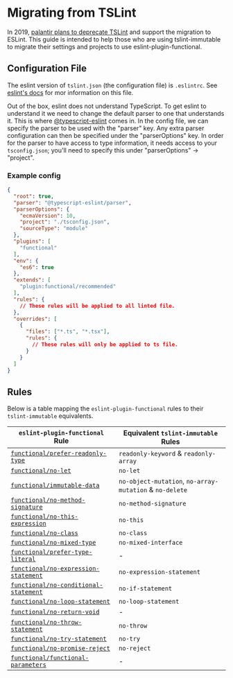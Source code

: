 # Migrating from TSLint

In 2019, [palantir plans to deprecate TSLint](https://github.com/palantir/tslint/issues/4534) and support the migration to ESLint.
This guide is intended to help those who are using tslint-immutable to migrate their settings and projects to use eslint-plugin-functional.

## Configuration File

The eslint version of `tslint.json` (the configuration file) is `.eslintrc`.
See [eslint's docs](https://eslint.org/docs/user-guide/configuring) for mor information on this file.

Out of the box, eslint does not understand TypeScript. To get eslint to understand it we need to change the default parser to one that understands it.
This is where [@typescript-eslint](https://github.com/typescript-eslint/typescript-eslint) comes in.
In the config file, we can specify the parser to be used with the "parser" key. Any extra parser configuration can then be specified under the "parserOptions" key.
In order for the parser to have access to type information, it needs access to your `tsconfig.json`; you'll need to specify this under "parserOptions" -> "project".

### Example config

```json
{
  "root": true,
  "parser": "@typescript-eslint/parser",
  "parserOptions": {
    "ecmaVersion": 10,
    "project": "./tsconfig.json",
    "sourceType": "module"
  },
  "plugins": [
    "functional"
  ],
  "env": {
    "es6": true
  },
  "extends": [
    "plugin:functional/recommended"
  ],
  "rules": {
    // These rules will be applied to all linted file.
  },
  "overrides": [
    {
      "files": ["*.ts", "*.tsx"],
      "rules": {
        // These rules will only be applied to ts file.
      }
    }
  ]
}
```

## Rules

Below is a table mapping the `eslint-plugin-functional` rules to their `tslint-immutable` equivalents.

| `eslint-plugin-functional` Rule                                                   | Equivalent `tslint-immutable` Rules                     |
| --------------------------------------------------------------------------------- | ------------------------------------------------------- |
| [`functional/prefer-readonly-type`](./docs/rules/prefer-readonly-type.md)         | `readonly-keyword` & `readonly-array`                   |
| [`functional/no-let`](./docs/rules/no-let.md)                                     | `no-let`                                                |
| [`functional/immutable-data`](./docs/rules/immutable-data.md)                     | `no-object-mutation`, `no-array-mutation` & `no-delete` |
| [`functional/no-method-signature`](./docs/rules/no-method-signature.md)           | `no-method-signature`                                   |
| [`functional/no-this-expression`](./docs/rules/no-this-expression.md)             | `no-this`                                               |
| [`functional/no-class`](./docs/rules/no-class.md)                                 | `no-class`                                              |
| [`functional/no-mixed-type`](./docs/rules/no-mixed-type.md)                       | `no-mixed-interface`                                    |
| [`functional/prefer-type-literal`](./docs/rules/prefer-type-literal.md)           | -                                                       |
| [`functional/no-expression-statement`](./docs/rules/no-expression-statement.md)   | `no-expression-statement`                               |
| [`functional/no-conditional-statement`](./docs/rules/no-conditional-statement.md) | `no-if-statement`                                       |
| [`functional/no-loop-statement`](./docs/rules/no-loop-statement.md)               | `no-loop-statement`                                     |
| [`functional/no-return-void`](./docs/rules/no-return-void.md)                     | -                                                       |
| [`functional/no-throw-statement`](./docs/rules/no-throw-statement.md)             | `no-throw`                                              |
| [`functional/no-try-statement`](./docs/rules/no-try-statement.md)                 | `no-try`                                                |
| [`functional/no-promise-reject`](./docs/rules/no-promise-reject.md)               | `no-reject`                                             |
| [`functional/functional-parameters`](./docs/rules/functional-parameters.md)       | -                                                       |
